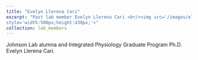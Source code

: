```yaml
---
title: "Evelyn Llerena Cari"
excerpt: "Past lab member Evelyn Llerena Cari <br/><img src='/images/elc2020.jpg'
style='width:500px;height:430px;'>"
collection: lab_members
---
```


Johnson Lab alumna and Integrated Physiology Graduate Program Ph.D. Evelyn Llerena Cari.


<!---
---
title: "Evelyn Llerena Cari"
excerpt: "Evelyn Llerena Cari <br/><img src='/images/Peter_Ka_Sam_Lab_Photo.png'
style='width:500px;height:628px;'>"
collection: lab_members
---
--->

